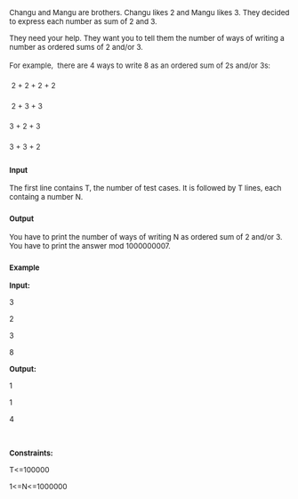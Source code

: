 <p><span style="font-size: medium;"><span style="font-size: small;">Changu and Mangu are brothers. Changu likes 2 and Mangu likes 3. They decided to express each number as sum of 2 and 3.</span></span></p>
<p><span style="font-size: medium;"><span style="font-size: small;"> They need your help. They want you to tell them the number of ways of writing a number as ordered sums of 2 and/or 3.</span></span></p>
<p><span style="font-size: medium;"><span style="font-size: small;"><span style="color: #252525; line-height: 22.4px;">For example,&nbsp;</span><span style="color: #252525; line-height: 22.4px;">&nbsp;there are 4 ways to write 8 as an ordered sum of 2s and/or 3s:</span></span></span></p>
<p><span style="font-size: small;"><span style="color: #252525; line-height: 22.4px;">&nbsp;</span><span style="color: #252525; line-height: 22.4px;">2 + 2 + 2 + 2</span></span></p>
<p><span style="font-size: small;"><span style="color: #252525; line-height: 22.4px;">&nbsp;</span><span style="color: #252525; line-height: 22.4px;">2 + 3 + 3 </span></span></p>
<p><span style="font-size: medium; color: #252525; line-height: 22.4px;"><span style="font-size: small;">3 + 2 + 3</span></span></p>
<p><span style="font-size: medium; color: #252525; line-height: 22.4px;"><span style="font-size: small;">3 + 3 + 2</span></span></p>
<h3><span style="font-size: small;">Input</span></h3>
<p><span style="font-size: small;">The first line contains T, the number of test cases. It is followed by T lines, each containg a number N.</span></p>
<h3><span style="font-size: small;">Output</span></h3>
<p><span style="font-size: small;">You have to print the number of ways of writing N as ordered sum of 2 and/or 3. You have to print the answer mod 1000000007.</span></p>
<h3><span style="font-size: small;">Example</span></h3>
<p><span style="font-size: 10px;"><span style="font-size: small;"><strong>Input:</strong></span></span></p>
<p><span style="font-size: 10px;"><span style="font-size: small;">3</span></span></p>
<p><span style="font-size: small;">2</span></p>
<p><span style="font-size: small;">3</span></p>
<p><span style="font-size: small;">8</span></p>
<p><span style="font-weight: bold;"><span style="font-size: small;">Output:</span></span></p>
<p><span style="font-size: small;">1</span></p>
<p><span style="font-size: small;">1</span></p>
<p><span style="font-size: small;">4</span></p>
<p>&nbsp;</p>
<p><span style="font-size: small;"><strong>Constraints:</strong></span></p>
<p><span style="font-size: small;">T&lt;=100000</span></p>
<p><span style="font-size: small;">1&lt;=N&lt;=1000000</span></p>
<p><span style="font-weight: bold;"><br></span></p>